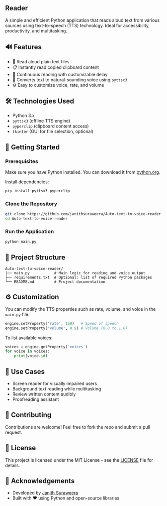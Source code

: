 ## Reader

A simple and efficient Python application that reads aloud text from various sources using text-to-speech (TTS) technology. Ideal for accessibility, productivity, and multitasking.

## 🔊 Features

- 📄 Read aloud plain text files
- 📋 Instantly read copied clipboard content
- 🔁 Continuous reading with customizable delay
- 🎤 Converts text to natural-sounding voice using `pyttsx3`
- ⚙️ Easy to customize voice, rate, and volume

## 🛠️ Technologies Used

- Python 3.x
- `pyttsx3` (offline TTS engine)
- `pyperclip` (clipboard content access)
- `tkinter` (GUI for file selection, optional)

## 🚀 Getting Started

### Prerequisites

Make sure you have Python installed. You can download it from [python.org](https://www.python.org/downloads/).

Install dependencies:

```bash
pip install pyttsx3 pyperclip
````

### Clone the Repository

```bash
git clone https://github.com/janithsuraweera/Auto-text-to-voice-reader.git
cd Auto-text-to-voice-reader
```

### Run the Application

```bash
python main.py
```

## 📂 Project Structure

```
Auto-text-to-voice-reader/
├── main.py           # Main logic for reading and voice output
├── requirements.txt  # Optional: list of required Python packages
└── README.md         # Project documentation
```

## ⚙️ Customization

You can modify the TTS properties such as rate, volume, and voice in the `main.py` file:

```python
engine.setProperty('rate', 150)   # Speed of speech
engine.setProperty('volume', 0.9) # Volume (0.0 to 1.0)
```

To list available voices:

```python
voices = engine.getProperty('voices')
for voice in voices:
    print(voice.id)
```

## 📌 Use Cases

* Screen reader for visually impaired users
* Background text reading while multitasking
* Review written content audibly
* Proofreading assistant

## 🤝 Contributing

Contributions are welcome! Feel free to fork the repo and submit a pull request.

## 📄 License

This project is licensed under the MIT License - see the [LICENSE](LICENSE) file for details.

## 🙌 Acknowledgements

* Developed by [Janith Suraweera](https://github.com/janithsuraweera)
* Built with ❤️ using Python and open-source libraries

```
